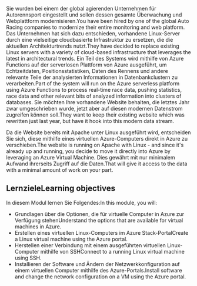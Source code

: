 <span data-ttu-id="687d2-101">Sie wurden bei einem der global agierenden Unternehmen für Autorennsport eingestellt und sollen dessen gesamte Überwachung und Webplattform modernisieren.</span><span class="sxs-lookup"><span data-stu-id="687d2-101">You have been hired by one of the global Auto Racing companies to modernize their entire monitoring and web platform.</span></span> <span data-ttu-id="687d2-102">Das Unternehmen hat sich dazu entschieden, vorhandene Linux-Server durch eine vielseitige cloudbasierte Infrastruktur zu ersetzen, die die aktuellen Architekturtrends nutzt.</span><span class="sxs-lookup"><span data-stu-id="687d2-102">They have decided to replace existing Linux servers with a variety of cloud-based infrastructure that leverages the latest in architectural trends.</span></span> <span data-ttu-id="687d2-103">Ein Teil des Systems wird mithilfe von Azure Functions auf der serverlosen Plattform von Azure ausgeführt, um Echtzeitdaten, Positionsstatistiken, Daten des Rennens und andere relevante Teile der analysierten Informationen in Datenbankclustern zu verarbeiten.</span><span class="sxs-lookup"><span data-stu-id="687d2-103">Part of the system will run on the Azure serverless platform using Azure Functions to process real-time race data, pushing statistics, race data and other relevant bits of analyzed information into clusters of databases.</span></span> <span data-ttu-id="687d2-104">Sie möchten Ihre vorhandene Website behalten, die letztes Jahr zwar umgeschrieben wurde, jetzt aber auf diesen modernen Datenstrom zugreifen können soll.</span><span class="sxs-lookup"><span data-stu-id="687d2-104">They want to keep their existing website which was rewritten just last year, but have it hook into this modern data stream.</span></span>

<span data-ttu-id="687d2-105">Da die Website bereits mit Apache unter Linux ausgeführt wird, entscheiden Sie sich, diese mithilfe eines virtuellen Azure-Computers direkt in Azure zu verschieben.</span><span class="sxs-lookup"><span data-stu-id="687d2-105">The website is running on Apache with Linux - and since it's already up and running, you decide to move it directly into Azure by leveraging an Azure Virtual Machine.</span></span> <span data-ttu-id="687d2-106">Dies gewährt mit nur minimalem Aufwand ihrerseits Zugriff auf die Daten.</span><span class="sxs-lookup"><span data-stu-id="687d2-106">That will give it access to the data with a minimal amount of work on your part.</span></span>

## <a name="learning-objectives"></a><span data-ttu-id="687d2-107">Lernziele</span><span class="sxs-lookup"><span data-stu-id="687d2-107">Learning objectives</span></span>

<span data-ttu-id="687d2-108">In diesem Modul lernen Sie Folgendes:</span><span class="sxs-lookup"><span data-stu-id="687d2-108">In this module, you will:</span></span>

- <span data-ttu-id="687d2-109">Grundlagen über die Optionen, die für virtuelle Computer in Azure zur Verfügung stehen</span><span class="sxs-lookup"><span data-stu-id="687d2-109">Understand the options that are available for virtual machines in Azure.</span></span>
- <span data-ttu-id="687d2-110">Erstellen eines virtuellen Linux-Computers im Azure Stack-Portal</span><span class="sxs-lookup"><span data-stu-id="687d2-110">Create a Linux virtual machine using the Azure portal.</span></span>
- <span data-ttu-id="687d2-111">Herstellen einer Verbindung mit einem ausgeführten virtuellen Linux-Computer mithilfe von SSH</span><span class="sxs-lookup"><span data-stu-id="687d2-111">Connect to a running Linux virtual machine using SSH.</span></span>
- <span data-ttu-id="687d2-112">Installieren der Software und Ändern der Netzwerkkonfiguration auf einem virtuellen Computer mithilfe des Azure-Portals.</span><span class="sxs-lookup"><span data-stu-id="687d2-112">Install software and change the network configuration on a VM using the Azure portal.</span></span>